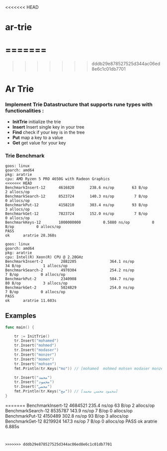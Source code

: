 <<<<<<< HEAD
# ar-trie
=======
=======
>>>>>>> dddb29e878527525d344ac06ed8e6c1c01db7701
# Ar Trie


### Implement Trie Datastructure that supports rune types with functionalities :
-  **InitTrie**  initialize the trie
-  **Insert**  Insert single key in your tree 
-  **Find** check if your key is in the tree
- **Put** map a key to a value 
- **Get** get value for your key 

### Trie Benchmark 

```
goos: linux
goarch: amd64
pkg: aratrie
cpu: AMD Ryzen 5 PRO 4650G with Radeon Graphics
<<<<<<< HEAD
BenchmarkInsert-12    	4616820	      238.6 ns/op	     63 B/op	      2 allocs/op
BenchmarkSearch-12    	8523724	      140.3 ns/op	      7 B/op	      0 allocs/op
BenchmarkPut-12       	4158210	      303.4 ns/op	     93 B/op	      3 allocs/op
BenchmarkGet-12       	7823724	      152.0 ns/op	      7 B/op	      0 allocs/op
BenchmarkKeys-12      	1000000000	        0.5880 ns/op	      0 B/op	      0 allocs/op
PASS
ok  	aratrie	28.368s
```

```
goos: linux
goarch: amd64
pkg: aratrie
cpu: Intel(R) Xeon(R) CPU @ 2.20GHz
BenchmarkInsert-2        2882205               364.1 ns/op            34 B/op          1 allocs/op
BenchmarkSearch-2        4970304               254.2 ns/op             7 B/op          0 allocs/op
BenchmarkPut-2           2340908               504.7 ns/op            80 B/op          3 allocs/op
BenchmarkGet-2           5024829               254.0 ns/op             7 B/op          0 allocs/op
PASS
ok      aratrie 11.603s

```

## Examples 
```go 
func main() {

	tr := InitTrie()
	tr.Insert("mohamed")
	tr.Insert("mohmed")
	tr.Insert("modaser")
	tr.Insert("monzer")
	tr.Insert("momen")
	tr.Insert("mohsen")
	fmt.Println(tr.Keys("mo")) // [mohamed  mohmed mohsen modaser monzer momen]

	tr.Insert("محمد")
	tr.Insert("محمود")
	tr.Insert("محمي")
	fmt.Println(tr.Keys("مح")) // [محمود محمي محمد]
}

```
=======
BenchmarkInsert-12    	4684521	      235.4 ns/op	     63 B/op	      2 allocs/op
BenchmarkSearch-12    	8535787	      143.9 ns/op	      7 B/op	      0 allocs/op
BenchmarkPut-12       	4150489	      302.8 ns/op	     93 B/op	      3 allocs/op
BenchmarkGet-12       	8219924	      147.3 ns/op	      7 B/op	      0 allocs/op
PASS
ok  	aratrie	6.885s
```


>>>>>>> dddb29e878527525d344ac06ed8e6c1c01db7701
